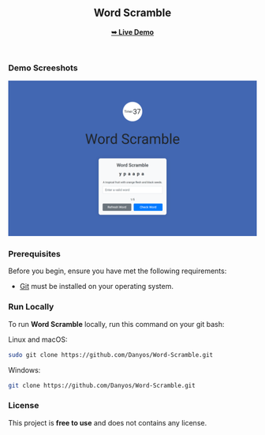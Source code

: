 <div align="center">


<h2 align="center">Word Scramble</h2>


<a href="https://github.com/HayqVoskanyan/Word-Scramble.git"><strong>➥ Live Demo</strong></a>

</div>

<br />

### Demo Screeshots

![VAST Desktop Demo](./img.png "Desktop Demo")

### Prerequisites

Before you begin, ensure you have met the following requirements:

* [Git](https://git-scm.com/downloads "Download Git") must be installed on your operating system.

### Run Locally

To run **Word Scramble** locally, run this command on your git bash:

Linux and macOS:

```bash
sudo git clone https://github.com/Danyos/Word-Scramble.git
```

Windows:

```bash
git clone https://github.com/Danyos/Word-Scramble.git
```



### License

This project is **free to use** and does not contains any license.